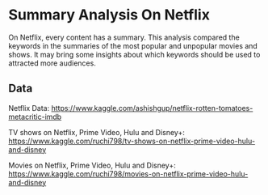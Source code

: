 # Summary Analysis On Netflix
On Netflix, every content has a summary. This analysis compared the keywords in the summaries of the most popular and unpopular movies and shows. It may bring some insights about which keywords should be used to attracted more audiences.

## Data

Netflix Data:
https://www.kaggle.com/ashishgup/netflix-rotten-tomatoes-metacritic-imdb

TV shows on Netflix, Prime Video, Hulu and Disney+:
https://www.kaggle.com/ruchi798/tv-shows-on-netflix-prime-video-hulu-and-disney

Movies on Netflix, Prime Video, Hulu and Disney+:
https://www.kaggle.com/ruchi798/movies-on-netflix-prime-video-hulu-and-disney


